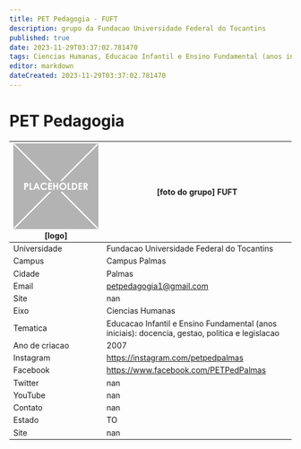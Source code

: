 ```yaml
---
title: PET Pedagogia - FUFT
description: grupo da Fundacao Universidade Federal do Tocantins
published: true
date: 2023-11-29T03:37:02.781470
tags: Ciencias Humanas, Educacao Infantil e Ensino Fundamental (anos iniciais): docencia, gestao, politica e legislacao
editor: markdown
dateCreated: 2023-11-29T03:37:02.781470
---
```


# PET Pedagogia


| ![placeholder.png](/placeholder.png) [logo] | [foto do grupo] FUFT         |
| ------------------------------------------- | ------------------------------------------------- |
| Universidade                                | Fundacao Universidade Federal do Tocantins      |
| Campus                                      | Campus Palmas            |
| Cidade                                      | Palmas             |
| Email                                       | petpedagogia1@gmail.com             |
| Site                                        | nan              |
| Eixo                                        | Ciencias Humanas              |
| Tematica                                    | Educacao Infantil e Ensino Fundamental (anos iniciais): docencia, gestao, politica e legislacao          |
| Ano de criacao                              | 2007        |
| Instagram                                   | https://instagram.com/petpedpalmas         |
| Facebook                                    | https://www.facebook.com/PETPedPalmas          |
| Twitter                                     | nan           |
| YouTube                                     | nan           |
| Contato                                     | nan         |
| Estado                                      |  TO            |
| Site                                        | nan |
